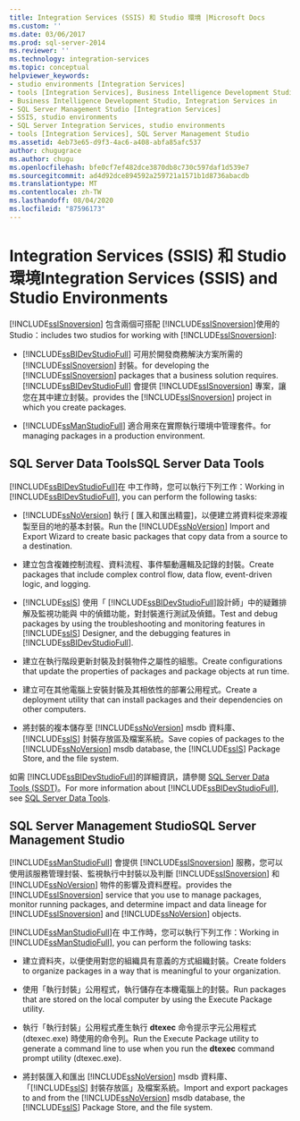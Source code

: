 ```yaml
---
title: Integration Services (SSIS) 和 Studio 環境 |Microsoft Docs
ms.custom: ''
ms.date: 03/06/2017
ms.prod: sql-server-2014
ms.reviewer: ''
ms.technology: integration-services
ms.topic: conceptual
helpviewer_keywords:
- studio environments [Integration Services]
- tools [Integration Services], Business Intelligence Development Studio
- Business Intelligence Development Studio, Integration Services in
- SQL Server Management Studio [Integration Services]
- SSIS, studio environments
- SQL Server Integration Services, studio environments
- tools [Integration Services], SQL Server Management Studio
ms.assetid: 4eb73e65-d9f3-4ac6-a408-abfa85afc537
author: chugugrace
ms.author: chugu
ms.openlocfilehash: bfe0cf7ef482dce3870db8c730c597daf1d539e7
ms.sourcegitcommit: ad4d92dce894592a259721a1571b1d8736abacdb
ms.translationtype: MT
ms.contentlocale: zh-TW
ms.lasthandoff: 08/04/2020
ms.locfileid: "87596173"
---
```

# <a name="integration-services-ssis-and-studio-environments"></a><span data-ttu-id="f2c57-102">Integration Services (SSIS) 和 Studio 環境</span><span class="sxs-lookup"><span data-stu-id="f2c57-102">Integration Services (SSIS) and Studio Environments</span></span>
  [!INCLUDE[ssISnoversion](../includes/ssisnoversion-md.md)] <span data-ttu-id="f2c57-103">包含兩個可搭配 [!INCLUDE[ssISnoversion](../includes/ssisnoversion-md.md)]使用的 Studio：</span><span class="sxs-lookup"><span data-stu-id="f2c57-103">includes two studios for working with [!INCLUDE[ssISnoversion](../includes/ssisnoversion-md.md)]:</span></span>  
  
-   [!INCLUDE[ssBIDevStudioFull](../includes/ssbidevstudiofull-md.md)] <span data-ttu-id="f2c57-104">可用於開發商務解決方案所需的 [!INCLUDE[ssISnoversion](../includes/ssisnoversion-md.md)] 封裝。</span><span class="sxs-lookup"><span data-stu-id="f2c57-104">for developing the [!INCLUDE[ssISnoversion](../includes/ssisnoversion-md.md)] packages that a business solution requires.</span></span> [!INCLUDE[ssBIDevStudioFull](../includes/ssbidevstudiofull-md.md)] <span data-ttu-id="f2c57-105">會提供 [!INCLUDE[ssISnoversion](../includes/ssisnoversion-md.md)] 專案，讓您在其中建立封裝。</span><span class="sxs-lookup"><span data-stu-id="f2c57-105">provides the [!INCLUDE[ssISnoversion](../includes/ssisnoversion-md.md)] project in which you create packages.</span></span>  
  
-   [!INCLUDE[ssManStudioFull](../includes/ssmanstudiofull-md.md)] <span data-ttu-id="f2c57-106">適合用來在實際執行環境中管理套件。</span><span class="sxs-lookup"><span data-stu-id="f2c57-106">for managing packages in a production environment.</span></span>  
  
## <a name="sql-server-data-tools"></a><span data-ttu-id="f2c57-107">SQL Server Data Tools</span><span class="sxs-lookup"><span data-stu-id="f2c57-107">SQL Server Data Tools</span></span>  
 <span data-ttu-id="f2c57-108">[!INCLUDE[ssBIDevStudioFull](../includes/ssbidevstudiofull-md.md)]在  中工作時，您可以執行下列工作：</span><span class="sxs-lookup"><span data-stu-id="f2c57-108">Working in [!INCLUDE[ssBIDevStudioFull](../includes/ssbidevstudiofull-md.md)], you can perform the following tasks:</span></span>  
  
-   <span data-ttu-id="f2c57-109">[!INCLUDE[ssNoVersion](../includes/ssnoversion-md.md)] 執行 [ 匯入和匯出精靈]，以便建立將資料從來源複製至目的地的基本封裝。</span><span class="sxs-lookup"><span data-stu-id="f2c57-109">Run the [!INCLUDE[ssNoVersion](../includes/ssnoversion-md.md)] Import and Export Wizard to create basic packages that copy data from a source to a destination.</span></span>  
  
-   <span data-ttu-id="f2c57-110">建立包含複雜控制流程、資料流程、事件驅動邏輯及記錄的封裝。</span><span class="sxs-lookup"><span data-stu-id="f2c57-110">Create packages that include complex control flow, data flow, event-driven logic, and logging.</span></span>  
  
-   <span data-ttu-id="f2c57-111">[!INCLUDE[ssIS](../includes/ssis-md.md)] 使用「 [!INCLUDE[ssBIDevStudioFull](../includes/ssbidevstudiofull-md.md)]設計師」中的疑難排解及監視功能與  中的偵錯功能，對封裝進行測試及偵錯。</span><span class="sxs-lookup"><span data-stu-id="f2c57-111">Test and debug packages by using the troubleshooting and monitoring features in [!INCLUDE[ssIS](../includes/ssis-md.md)] Designer, and the debugging features in [!INCLUDE[ssBIDevStudioFull](../includes/ssbidevstudiofull-md.md)].</span></span>  
  
-   <span data-ttu-id="f2c57-112">建立在執行階段更新封裝及封裝物件之屬性的組態。</span><span class="sxs-lookup"><span data-stu-id="f2c57-112">Create configurations that update the properties of packages and package objects at run time.</span></span>  
  
-   <span data-ttu-id="f2c57-113">建立可在其他電腦上安裝封裝及其相依性的部署公用程式。</span><span class="sxs-lookup"><span data-stu-id="f2c57-113">Create a deployment utility that can install packages and their dependencies on other computers.</span></span>  
  
-   <span data-ttu-id="f2c57-114">將封裝的複本儲存至 [!INCLUDE[ssNoVersion](../includes/ssnoversion-md.md)] msdb 資料庫、[!INCLUDE[ssIS](../includes/ssis-md.md)] 封裝存放區及檔案系統。</span><span class="sxs-lookup"><span data-stu-id="f2c57-114">Save copies of packages to the [!INCLUDE[ssNoVersion](../includes/ssnoversion-md.md)] msdb database, the [!INCLUDE[ssIS](../includes/ssis-md.md)] Package Store, and the file system.</span></span>  
  
 <span data-ttu-id="f2c57-115">如需 [!INCLUDE[ssBIDevStudioFull](../includes/ssbidevstudiofull-md.md)]的詳細資訊，請參閱 [SQL Server Data Tools (SSDT)](https://msdn.microsoft.com/library/hh272686.aspx)。</span><span class="sxs-lookup"><span data-stu-id="f2c57-115">For more information about [!INCLUDE[ssBIDevStudioFull](../includes/ssbidevstudiofull-md.md)], see [SQL Server Data Tools](https://msdn.microsoft.com/library/hh272686.aspx).</span></span>  
  
## <a name="sql-server-management-studio"></a><span data-ttu-id="f2c57-116">SQL Server Management Studio</span><span class="sxs-lookup"><span data-stu-id="f2c57-116">SQL Server Management Studio</span></span>  
 [!INCLUDE[ssManStudioFull](../includes/ssmanstudiofull-md.md)] <span data-ttu-id="f2c57-117">會提供 [!INCLUDE[ssISnoversion](../includes/ssisnoversion-md.md)] 服務，您可以使用該服務管理封裝、監視執行中封裝以及判斷 [!INCLUDE[ssISnoversion](../includes/ssisnoversion-md.md)] 和 [!INCLUDE[ssNoVersion](../includes/ssnoversion-md.md)] 物件的影響及資料歷程。</span><span class="sxs-lookup"><span data-stu-id="f2c57-117">provides the [!INCLUDE[ssISnoversion](../includes/ssisnoversion-md.md)] service that you use to manage packages, monitor running packages, and determine impact and data lineage for [!INCLUDE[ssISnoversion](../includes/ssisnoversion-md.md)] and [!INCLUDE[ssNoVersion](../includes/ssnoversion-md.md)] objects.</span></span>  
  
 <span data-ttu-id="f2c57-118">[!INCLUDE[ssManStudioFull](../includes/ssmanstudiofull-md.md)]在  中工作時，您可以執行下列工作：</span><span class="sxs-lookup"><span data-stu-id="f2c57-118">Working in [!INCLUDE[ssManStudioFull](../includes/ssmanstudiofull-md.md)], you can perform the following tasks:</span></span>  
  
-   <span data-ttu-id="f2c57-119">建立資料夾，以便使用對您的組織具有意義的方式組織封裝。</span><span class="sxs-lookup"><span data-stu-id="f2c57-119">Create folders to organize packages in a way that is meaningful to your organization.</span></span>  
  
-   <span data-ttu-id="f2c57-120">使用「執行封裝」公用程式，執行儲存在本機電腦上的封裝。</span><span class="sxs-lookup"><span data-stu-id="f2c57-120">Run packages that are stored on the local computer by using the Execute Package utility.</span></span>  
  
-   <span data-ttu-id="f2c57-121">執行「執行封裝」公用程式產生執行 **dtexec** 命令提示字元公用程式 (dtexec.exe) 時使用的命令列。</span><span class="sxs-lookup"><span data-stu-id="f2c57-121">Run the Execute Package utility to generate a command line to use when you run the **dtexec** command prompt utility (dtexec.exe).</span></span>  
  
-   <span data-ttu-id="f2c57-122">將封裝匯入和匯出 [!INCLUDE[ssNoVersion](../includes/ssnoversion-md.md)] msdb 資料庫、「[!INCLUDE[ssIS](../includes/ssis-md.md)] 封裝存放區」及檔案系統。</span><span class="sxs-lookup"><span data-stu-id="f2c57-122">Import and export packages to and from the [!INCLUDE[ssNoVersion](../includes/ssnoversion-md.md)] msdb database, the [!INCLUDE[ssIS](../includes/ssis-md.md)] Package Store, and the file system.</span></span>  
  
